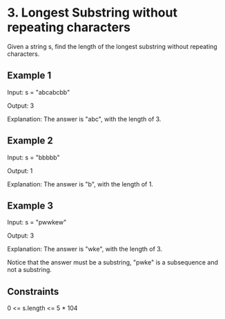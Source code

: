 # 3. Longest Substring without repeating characters

Given a string s, find the length of the longest substring without repeating characters.

## Example 1

Input: s = "abcabcbb"

Output: 3

Explanation: The answer is "abc", with the length of 3.

## Example 2

Input: s = "bbbbb"

Output: 1

Explanation: The answer is "b", with the length of 1.

## Example 3

Input: s = "pwwkew"

Output: 3

Explanation: The answer is "wke", with the length of 3.

Notice that the answer must be a substring, "pwke" is a subsequence and not a substring.

## Constraints

0 <= s.length <= 5 * 104
